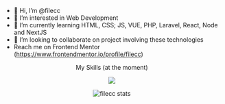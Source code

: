 - 👋 Hi, I’m @filecc
- 👀 I’m interested in Web Development
- 🌱 I’m currently learning HTML, CSS; JS, VUE, PHP, Laravel, React, Node and NextJS
- 💞️ I’m looking to collaborate on project involving these technologies
- Reach me on Frontend Mentor (https://www.frontendmentor.io/profile/filecc)

<p align="center">My Skills (at the moment)</p>

<p align="center">

  <a href="https://skillicons.dev">
    <img src="https://skillicons.dev/icons?i=html,css,js,ts,bootstrap,tailwind,vue,nuxtjs,react,nextjs,figma,ps,vercel,postman" />
     </a>
</p>

<p align="center"><img  src="https://github-readme-stats.vercel.app/api/top-langs?username=filecc&show_icons=true&theme=dark&locale=en" alt="filecc stats" /></p>
